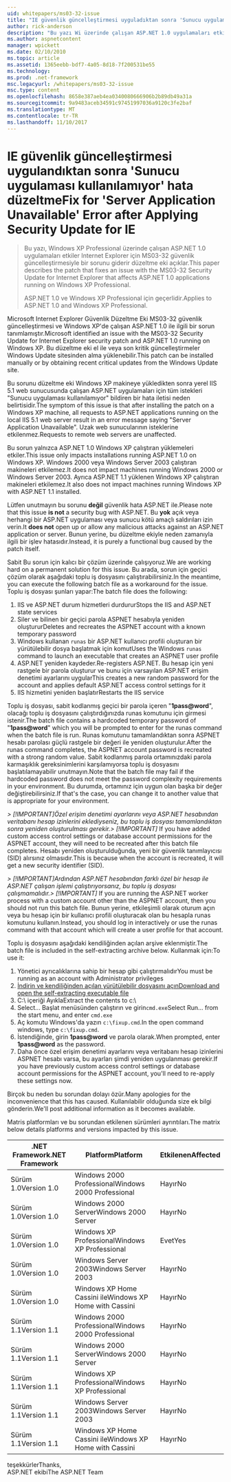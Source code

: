 ```yaml
---
uid: whitepapers/ms03-32-issue
title: "IE güvenlik güncelleştirmesi uyguladıktan sonra 'Sunucu uygulaması kullanılamıyor' hata düzeltme | Microsoft Docs"
author: rick-anderson
description: "Bu yazı Wi üzerinde çalışan ASP.NET 1.0 uygulamaları etkiler Internet Explorer için MS03-32 güvenlik güncelleştirmesiyle bir sorunu giderir düzeltme eki açıklar..."
ms.author: aspnetcontent
manager: wpickett
ms.date: 02/10/2010
ms.topic: article
ms.assetid: 1365eebb-bdf7-4a05-8d18-7f200531be55
ms.technology: 
ms.prod: .net-framework
msc.legacyurl: /whitepapers/ms03-32-issue
msc.type: content
ms.openlocfilehash: 8658e387aeb4ea0340080666906b2b89db49a31a
ms.sourcegitcommit: 9a9483aceb34591c97451997036a9120c3fe2baf
ms.translationtype: MT
ms.contentlocale: tr-TR
ms.lasthandoff: 11/10/2017
---
```

<a name="fix-for-server-application-unavailable-error-after-applying-security-update-for-ie"></a><span data-ttu-id="68122-103">IE güvenlik güncelleştirmesi uygulandıktan sonra 'Sunucu uygulaması kullanılamıyor' hata düzeltme</span><span class="sxs-lookup"><span data-stu-id="68122-103">Fix for 'Server Application Unavailable' Error after Applying Security Update for IE</span></span>
====================
> <span data-ttu-id="68122-104">Bu yazı, Windows XP Professional üzerinde çalışan ASP.NET 1.0 uygulamaları etkiler Internet Explorer için MS03-32 güvenlik güncelleştirmesiyle bir sorunu giderir düzeltme eki açıklar.</span><span class="sxs-lookup"><span data-stu-id="68122-104">This paper describes the patch that fixes an issue with the MS03-32 Security Update for Internet Explorer that affects ASP.NET 1.0 applications running on Windows XP Professional.</span></span>
> 
> <span data-ttu-id="68122-105">ASP.NET 1.0 ve Windows XP Professional için geçerlidir.</span><span class="sxs-lookup"><span data-stu-id="68122-105">Applies to ASP.NET 1.0 and Windows XP Professional.</span></span>


<span data-ttu-id="68122-106">Microsoft Internet Explorer Güvenlik Düzeltme Eki MS03-32 güvenlik güncelleştirmesi ve Windows XP'de çalışan ASP.NET 1.0 ile ilgili bir sorun tanımlamıştır.</span><span class="sxs-lookup"><span data-stu-id="68122-106">Microsoft identified an issue with the MS03-32 Security Update for Internet Explorer security patch and ASP.NET 1.0 running on Windows XP.</span></span> <span data-ttu-id="68122-107">Bu düzeltme eki el ile veya son kritik güncelleştirmeler Windows Update sitesinden alma yüklenebilir.</span><span class="sxs-lookup"><span data-stu-id="68122-107">This patch can be installed manually or by obtaining recent critical updates from the Windows Update site.</span></span>

<span data-ttu-id="68122-108">Bu sorunu düzeltme eki Windows XP makineye yükledikten sonra yerel IIS 5.1 web sunucusunda çalışan ASP.NET uygulamaları için tüm istekleri "Sunucu uygulaması kullanılamıyor" bildiren bir hata iletisi neden belirtisidir.</span><span class="sxs-lookup"><span data-stu-id="68122-108">The symptom of this issue is that after installing the patch on a Windows XP machine, all requests to ASP.NET applications running on the local IIS 5.1 web server result in an error message saying "Server Application Unavailable".</span></span> <span data-ttu-id="68122-109">Uzak web sunucularının isteklerine etkilenmez.</span><span class="sxs-lookup"><span data-stu-id="68122-109">Requests to remote web servers are unaffected.</span></span>

<span data-ttu-id="68122-110">Bu sorun yalnızca ASP.NET 1.0 Windows XP çalıştıran yüklemeleri etkiler.</span><span class="sxs-lookup"><span data-stu-id="68122-110">This issue only impacts installations running ASP.NET 1.0 on Windows XP.</span></span> <span data-ttu-id="68122-111">Windows 2000 veya Windows Server 2003 çalıştıran makineleri etkilemez.</span><span class="sxs-lookup"><span data-stu-id="68122-111">It does not impact machines running Windows 2000 or Windows Server 2003.</span></span> <span data-ttu-id="68122-112">Ayrıca ASP.NET 1.1 yüklenen Windows XP çalıştıran makineleri etkilemez.</span><span class="sxs-lookup"><span data-stu-id="68122-112">It also does not impact machines running Windows XP with ASP.NET 1.1 installed.</span></span>

<span data-ttu-id="68122-113">Lütfen unutmayın bu sorunu **değil** güvenlik hata ASP.NET ile.</span><span class="sxs-lookup"><span data-stu-id="68122-113">Please note that this issue **is not** a security bug with ASP.NET.</span></span> <span data-ttu-id="68122-114">Bu **yok** açık veya herhangi bir ASP.NET uygulaması veya sunucu kötü amaçlı saldırıları izin verin.</span><span class="sxs-lookup"><span data-stu-id="68122-114">It **does not** open up or allow any malicious attacks against an ASP.NET application or server.</span></span> <span data-ttu-id="68122-115">Bunun yerine, bu düzeltme ekiyle neden zamanıyla ilgili bir işlev hatasıdır.</span><span class="sxs-lookup"><span data-stu-id="68122-115">Instead, it is purely a functional bug caused by the patch itself.</span></span>

<span data-ttu-id="68122-116">Sabit Bu sorun için kalıcı bir çözüm üzerinde çalışıyoruz.</span><span class="sxs-lookup"><span data-stu-id="68122-116">We are working hard on a permanent solution for this issue.</span></span> <span data-ttu-id="68122-117">Bu arada, sorun için geçici çözüm olarak aşağıdaki toplu iş dosyasını çalıştırabilirsiniz.</span><span class="sxs-lookup"><span data-stu-id="68122-117">In the meantime, you can execute the following batch file as a workaround for the issue.</span></span> <span data-ttu-id="68122-118">Toplu iş dosyası şunları yapar:</span><span class="sxs-lookup"><span data-stu-id="68122-118">The batch file does the following:</span></span>

1. <span data-ttu-id="68122-119">IIS ve ASP.NET durum hizmetleri durdurur</span><span class="sxs-lookup"><span data-stu-id="68122-119">Stops the IIS and ASP.NET state services</span></span>
2. <span data-ttu-id="68122-120">Siler ve bilinen bir geçici parola ASPNET hesabıyla yeniden oluşturur</span><span class="sxs-lookup"><span data-stu-id="68122-120">Deletes and recreates the ASPNET account with a known temporary password</span></span>
3. <span data-ttu-id="68122-121">Windows kullanan `runas` bir ASP.NET kullanıcı profili oluşturan bir yürütülebilir dosya başlatmak için komut</span><span class="sxs-lookup"><span data-stu-id="68122-121">Uses the Windows `runas` command to launch an executable that creates an ASPNET user profile</span></span>
4. <span data-ttu-id="68122-122">ASP.NET yeniden kaydeder.</span><span class="sxs-lookup"><span data-stu-id="68122-122">Re-registers ASP.NET.</span></span> <span data-ttu-id="68122-123">Bu hesap için yeni rastgele bir parola oluşturur ve bunu için varsayılan ASP.NET erişim denetimi ayarlarını uygular</span><span class="sxs-lookup"><span data-stu-id="68122-123">This creates a new random password for the account and applies default ASP.NET access control settings for it</span></span>
5. <span data-ttu-id="68122-124">IIS hizmetini yeniden başlatır</span><span class="sxs-lookup"><span data-stu-id="68122-124">Restarts the IIS service</span></span>

<span data-ttu-id="68122-125">Toplu iş dosyası, sabit kodlanmış geçici bir parola içeren "**1pass@word**", olacağı toplu iş dosyasını çalıştırdığınızda runas komutunu için girmesi istenir.</span><span class="sxs-lookup"><span data-stu-id="68122-125">The batch file contains a hardcoded temporary password of "**1pass@word**" which you will be prompted to enter for the runas command when the batch file is run.</span></span> <span data-ttu-id="68122-126">Runas komutunu tamamlandıktan sonra ASPNET hesabı parolası güçlü rastgele bir değeri ile yeniden oluşturulur.</span><span class="sxs-lookup"><span data-stu-id="68122-126">After the runas command completes, the ASPNET account password is recreated with a strong random value.</span></span> <span data-ttu-id="68122-127">Sabit kodlanmış parola ortamınızdaki parola karmaşıklık gereksinimlerini karşılamıyorsa toplu iş dosyasını başlatılamayabilir unutmayın.</span><span class="sxs-lookup"><span data-stu-id="68122-127">Note that the batch file may fail if the hardcoded password does not meet the password complexity requirements in your environment.</span></span> <span data-ttu-id="68122-128">Bu durumda, ortamınız için uygun olan başka bir değer değiştirebilirsiniz.</span><span class="sxs-lookup"><span data-stu-id="68122-128">If that's the case, you can change it to another value that is appropriate for your environment.</span></span>

<span data-ttu-id="68122-129">*> [!IMPORTANT]*Özel erişim denetimi ayarlarını veya ASP.NET hesabından veritabanı hesap izinlerini eklediyseniz, bu toplu iş dosyası tamamlandıktan sonra yeniden oluşturulması gerekir.</span><span class="sxs-lookup"><span data-stu-id="68122-129">*> [!IMPORTANT]* If you have added custom access control settings or database account permissions for the ASPNET account, they will need to be recreated after this batch file completes.</span></span> <span data-ttu-id="68122-130">Hesabı yeniden oluşturulduğunda, yeni bir güvenlik tanımlayıcısı (SID) alırsınız olmasıdır.</span><span class="sxs-lookup"><span data-stu-id="68122-130">This is because when the account is recreated, it will get a new security identifier (SID).</span></span>

<span data-ttu-id="68122-131">*> [!IMPORTANT]*Ardından ASP.NET hesabından farklı özel bir hesap ile ASP.NET çalışan işlemi çalıştırıyorsanız, bu toplu iş dosyası çalışmamalıdır.</span><span class="sxs-lookup"><span data-stu-id="68122-131">*> [!IMPORTANT]* If you are running the ASP.NET worker process with a custom account other than the ASPNET account, then you should not run this batch file.</span></span> <span data-ttu-id="68122-132">Bunun yerine, etkileşimli olarak oturum açın veya bu hesap için bir kullanıcı profili oluşturacak olan bu hesapla runas komutunu kullanın.</span><span class="sxs-lookup"><span data-stu-id="68122-132">Instead, you should log in interactively or use the runas command with that account which will create a user profile for that account.</span></span>

<span data-ttu-id="68122-133">Toplu iş dosyasını aşağıdaki kendiliğinden açılan arşive eklenmiştir.</span><span class="sxs-lookup"><span data-stu-id="68122-133">The batch file is included in the self-extracting archive below.</span></span> <span data-ttu-id="68122-134">Kullanmak için:</span><span class="sxs-lookup"><span data-stu-id="68122-134">To use it:</span></span>

1. <span data-ttu-id="68122-135">Yönetici ayrıcalıklarına sahip bir hesap gibi çalıştırmalıdır</span><span class="sxs-lookup"><span data-stu-id="68122-135">You must be running as an account with Administrator privileges</span></span>
2. [<span data-ttu-id="68122-136">İndirin ve kendiliğinden açılan yürütülebilir dosyasını açın</span><span class="sxs-lookup"><span data-stu-id="68122-136">Download and open the self-extracting executable file</span></span>](ms03-32-issue/_static/fixup1.exe)
3. <span data-ttu-id="68122-137">C:\ içeriği Ayıkla</span><span class="sxs-lookup"><span data-stu-id="68122-137">Extract the contents to c:\\</span></span>
4. <span data-ttu-id="68122-138">Select... Başlat menüsünden çalıştırın ve girin`cmd.exe`</span><span class="sxs-lookup"><span data-stu-id="68122-138">Select Run... from the start menu, and enter `cmd.exe`</span></span>
5. <span data-ttu-id="68122-139">Aç komutu Windows'da yazın `c:\fixup.cmd`.</span><span class="sxs-lookup"><span data-stu-id="68122-139">In the open command windows, type `c:\fixup.cmd`.</span></span>
6. <span data-ttu-id="68122-140">İstendiğinde, girin  **1pass@word**  ve parola olarak.</span><span class="sxs-lookup"><span data-stu-id="68122-140">When prompted, enter **1pass@word** as the password.</span></span>
7. <span data-ttu-id="68122-141">Daha önce özel erişim denetimi ayarlarını veya veritabanı hesap izinlerini ASPNET hesabı varsa, bu ayarları şimdi yeniden uygulanması gerekir.</span><span class="sxs-lookup"><span data-stu-id="68122-141">If you have previously custom access control settings or database account permissions for the ASPNET account, you'll need to re-apply these settings now.</span></span>

<span data-ttu-id="68122-142">Birçok bu neden bu sorundan dolayı özür.</span><span class="sxs-lookup"><span data-stu-id="68122-142">Many apologies for the inconvenience that this has caused.</span></span> <span data-ttu-id="68122-143">Kullanılabilir olduğunda size ek bilgi gönderin.</span><span class="sxs-lookup"><span data-stu-id="68122-143">We'll post additional information as it becomes available.</span></span>

<span data-ttu-id="68122-144">Matris platformları ve bu sorundan etkilenen sürümleri ayrıntıları.</span><span class="sxs-lookup"><span data-stu-id="68122-144">The matrix below details platforms and versions impacted by this issue.</span></span>

| <span data-ttu-id="68122-145">.NET Framework</span><span class="sxs-lookup"><span data-stu-id="68122-145">.NET Framework</span></span> | <span data-ttu-id="68122-146">Platform</span><span class="sxs-lookup"><span data-stu-id="68122-146">Platform</span></span> | <span data-ttu-id="68122-147">Etkilenen</span><span class="sxs-lookup"><span data-stu-id="68122-147">Affected</span></span> |
| --- | --- | --- |
| <span data-ttu-id="68122-148">Sürüm 1.0</span><span class="sxs-lookup"><span data-stu-id="68122-148">Version 1.0</span></span> | <span data-ttu-id="68122-149">Windows 2000 Professional</span><span class="sxs-lookup"><span data-stu-id="68122-149">Windows 2000 Professional</span></span> | <span data-ttu-id="68122-150">Hayır</span><span class="sxs-lookup"><span data-stu-id="68122-150">No</span></span> |
| <span data-ttu-id="68122-151">Sürüm 1.0</span><span class="sxs-lookup"><span data-stu-id="68122-151">Version 1.0</span></span> | <span data-ttu-id="68122-152">Windows 2000 Server</span><span class="sxs-lookup"><span data-stu-id="68122-152">Windows 2000 Server</span></span> | <span data-ttu-id="68122-153">Hayır</span><span class="sxs-lookup"><span data-stu-id="68122-153">No</span></span> |
| <span data-ttu-id="68122-154">Sürüm 1.0</span><span class="sxs-lookup"><span data-stu-id="68122-154">Version 1.0</span></span> | <span data-ttu-id="68122-155">Windows XP Professional</span><span class="sxs-lookup"><span data-stu-id="68122-155">Windows XP Professional</span></span> | <span data-ttu-id="68122-156">Evet</span><span class="sxs-lookup"><span data-stu-id="68122-156">Yes</span></span> |
| <span data-ttu-id="68122-157">Sürüm 1.0</span><span class="sxs-lookup"><span data-stu-id="68122-157">Version 1.0</span></span> | <span data-ttu-id="68122-158">Windows Server 2003</span><span class="sxs-lookup"><span data-stu-id="68122-158">Windows Server 2003</span></span> | <span data-ttu-id="68122-159">Hayır</span><span class="sxs-lookup"><span data-stu-id="68122-159">No</span></span> |
| <span data-ttu-id="68122-160">Sürüm 1.0</span><span class="sxs-lookup"><span data-stu-id="68122-160">Version 1.0</span></span> | <span data-ttu-id="68122-161">Windows XP Home Cassini ile</span><span class="sxs-lookup"><span data-stu-id="68122-161">Windows XP Home with Cassini</span></span> | <span data-ttu-id="68122-162">Hayır</span><span class="sxs-lookup"><span data-stu-id="68122-162">No</span></span> |
| <span data-ttu-id="68122-163">Sürüm 1.1</span><span class="sxs-lookup"><span data-stu-id="68122-163">Version 1.1</span></span> | <span data-ttu-id="68122-164">Windows 2000 Professional</span><span class="sxs-lookup"><span data-stu-id="68122-164">Windows 2000 Professional</span></span> | <span data-ttu-id="68122-165">Hayır</span><span class="sxs-lookup"><span data-stu-id="68122-165">No</span></span> |
| <span data-ttu-id="68122-166">Sürüm 1.1</span><span class="sxs-lookup"><span data-stu-id="68122-166">Version 1.1</span></span> | <span data-ttu-id="68122-167">Windows 2000 Server</span><span class="sxs-lookup"><span data-stu-id="68122-167">Windows 2000 Server</span></span> | <span data-ttu-id="68122-168">Hayır</span><span class="sxs-lookup"><span data-stu-id="68122-168">No</span></span> |
| <span data-ttu-id="68122-169">Sürüm 1.1</span><span class="sxs-lookup"><span data-stu-id="68122-169">Version 1.1</span></span> | <span data-ttu-id="68122-170">Windows XP Professional</span><span class="sxs-lookup"><span data-stu-id="68122-170">Windows XP Professional</span></span> | <span data-ttu-id="68122-171">Hayır</span><span class="sxs-lookup"><span data-stu-id="68122-171">No</span></span> |
| <span data-ttu-id="68122-172">Sürüm 1.1</span><span class="sxs-lookup"><span data-stu-id="68122-172">Version 1.1</span></span> | <span data-ttu-id="68122-173">Windows Server 2003</span><span class="sxs-lookup"><span data-stu-id="68122-173">Windows Server 2003</span></span> | <span data-ttu-id="68122-174">Hayır</span><span class="sxs-lookup"><span data-stu-id="68122-174">No</span></span> |
| <span data-ttu-id="68122-175">Sürüm 1.1</span><span class="sxs-lookup"><span data-stu-id="68122-175">Version 1.1</span></span> | <span data-ttu-id="68122-176">Windows XP Home Cassini ile</span><span class="sxs-lookup"><span data-stu-id="68122-176">Windows XP Home with Cassini</span></span> | <span data-ttu-id="68122-177">Hayır</span><span class="sxs-lookup"><span data-stu-id="68122-177">No</span></span> |

<span data-ttu-id="68122-178">teşekkürler</span><span class="sxs-lookup"><span data-stu-id="68122-178">Thanks,</span></span>   
 <span data-ttu-id="68122-179">ASP.NET ekibi</span><span class="sxs-lookup"><span data-stu-id="68122-179">The ASP.NET Team</span></span>
